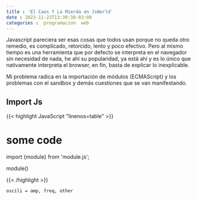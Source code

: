 ```yaml
---
title : 'El Caos Y La Mierda en JsWorld'
date : 2023-11-23T13:30:38-03:00
categories :  programacion  web
---
```


Javascript pareciera ser esas cosas que todos usan porque no queda otro remedio, es complicado, retorcido, lento y poco efectivo.
Pero al mismo tiempo es una herramienta que por defecto se interpreta en el navegador sin necesidad de nada, he ahí su popularidad, ya está ahí y es lo único que nativamente interpreta el browser, en fin, basta de explicar lo inexplicable.

Mi problema radica en la importación de módulos (ECMAScript) y los problemas con el sandbox y demás cuestiones que se van manifestando.

## Import Js


{{< highlight JavaScript "linenos=table" >}}
# some code
import {module} from 'module.js';

module()

{{< /highlight >}}

```
oscili = amp, freq, other
```



